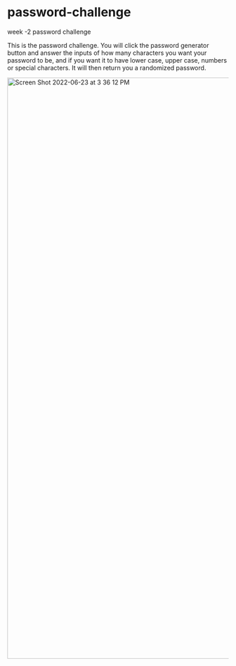 # password-challenge
week -2 password challenge

This is the password challenge.  You will click the password generator button and answer the inputs of how many characters you want your password to be, and if you 
want it to have lower case, upper case, numbers or special characters.  It will then return you a randomized password.  

<img width="1322" alt="Screen Shot 2022-06-23 at 3 36 12 PM" src="https://user-images.githubusercontent.com/105159702/175382990-6075a393-aea1-4a0b-b947-b83eac9581b8.png">
